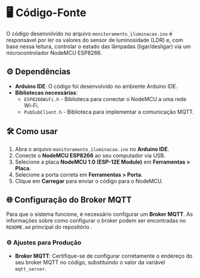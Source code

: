 # 🖥 Código-Fonte

O código desenvolvido no arquivo `monitoramento_iluminacao.ino` é responsável por ler os valores do sensor de luminosidade (LDR) e, com base nessa leitura, controlar o estado das lâmpadas (ligar/desligar) via um microcontrolador NodeMCU ESP8266.

## ⚙️ Dependências

- **Arduino IDE**: O código foi desenvolvido no ambiente Arduino IDE.
- **Bibliotecas necessárias**:
  - `ESP8266WiFi.h` - Biblioteca para conectar o NodeMCU a uma rede Wi-Fi.
  - `PubSubClient.h` - Biblioteca para implementar a comunicação MQTT.

## 🛠️ Como usar

1. Abra o arquivo `monitoramento_iluminacao.ino` no **Arduino IDE**.
2. Conecte o **NodeMCU ESP8266** ao seu computador via USB.
3. Selecione a placa **NodeMCU 1.0 (ESP-12E Module)** em **Ferramentas > Placa**.
4. Selecione a porta correta em **Ferramentas > Porta**.
5. Clique em **Carregar** para enviar o código para o NodeMCU.

## 🌐 Configuração do Broker MQTT

Para que o sistema funcione, é necessário configurar um **Broker MQTT**. As informações sobre como configurar o broker podem ser encontradas no `README.md` principal do repositório .

### ⚙️ Ajustes para Produção

- **Broker MQTT**: Certifique-se de configurar corretamente o endereço do seu broker MQTT no código, substituindo o valor da variável `mqtt_server`.
